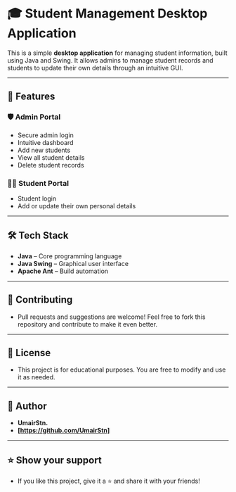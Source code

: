 # 🎓 Student Management Desktop Application

This is a simple **desktop application** for managing student information, built using Java and Swing. It allows admins to manage student records and students to update their own details through an intuitive GUI.

---

## 🚀 Features

### 🛡️ Admin Portal
- Secure admin login
- Intuitive dashboard
- Add new students
- View all student details
- Delete student records

### 👨‍🎓 Student Portal
- Student login
- Add or update their own personal details

---

## 🛠️ Tech Stack

- **Java** – Core programming language
- **Java Swing** – Graphical user interface
- **Apache Ant** – Build automation

---

## 🤝 Contributing

- Pull requests and suggestions are welcome! Feel free to fork this repository and contribute to make it even better.

---

## 📃 License

- This project is for educational purposes. You are free to modify and use it as needed.

---

## 👤 Author

- **UmairStn.**
- **[https://github.com/UmairStn]**

---

## ⭐ Show your support

- If you like this project, give it a ⭐️ and share it with your friends!
